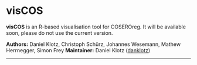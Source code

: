 # visCOS

**visCOS** is an R-based visualisation tool for COSEROreg. It will be available soon, please do not use the current version. 

**Authors:** Daniel Klotz, Christoph Schürz, Johannes Wesemann, Mathew Herrnegger, Simon Frey
**Maintainer:** Daniel Klotz ([danklotz](https://github.com/danklotz))
***

